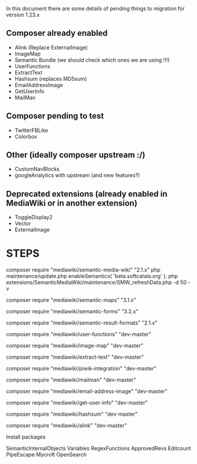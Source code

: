 In this document there are some details of pending things to migration for version 1.23.x

## Composer already enabled

* Alink (Replace ExternalImage)
* ImageMap
* Semantic Bundle (we should check which ones we are using !!!)
* UserFunctions
* ExtractText
* Hashsum (replaces MD5sum)
* EmailAddressImage
* GetUserInfo
* MailMan

## Composer pending to test

* TwitterFBLike
* Colorbox
 
## Other (ideally composer upstream :/)
* CustomNavBlocks
* googleAnalytics with upstream (and new features?)

## Deprecated extensions (already enabled in MediaWiki or in another extension)

* ToggleDisplay2
* Vector
* ExternalImage


# STEPS

composer require "mediawiki/semantic-media-wiki" "2.1.x"
php maintenance/update.php
enableSemantics( 'beta.softcatala.org' );
php extensions/SemanticMediaWiki/maintenance/SMW_refreshData.php -d 50 -v

composer require "mediawiki/semantic-maps" "3.1.x"

composer require "mediawiki/semantic-forms"  "3.2.x"

composer require "mediawiki/semantic-result-formats" "2.1.x"

composer require "mediawiki/user-functions" "dev-master"

composer require "mediawiki/image-map" "dev-master"

composer require "mediawiki/extract-text" "dev-master"

composer require "mediawiki/piwik-integration" "dev-master"

composer require "mediawiki/mailman" "dev-master"

composer require "mediawiki/email-address-image" "dev-master"

composer require "mediawiki/get-user-info" "dev-master"

composer require "mediawiki/hashsum" "dev-master"

composer require "mediawiki/alink" "dev-master"

Install packages

SemanticInternalObjects
Variables
RegexFunctions
ApprovedRevs
Editcount
PipeEscape
Mycroft
OpenSearch




